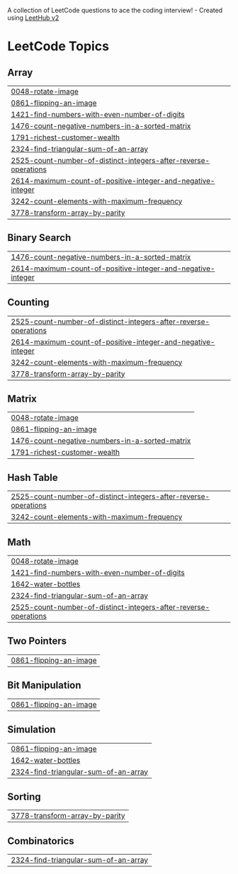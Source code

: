 A collection of LeetCode questions to ace the coding interview! - Created using [LeetHub v2](https://github.com/arunbhardwaj/LeetHub-2.0)
<!---LeetCode Topics Start-->
# LeetCode Topics
## Array
|  |
| ------- |
| [0048-rotate-image](https://github.com/Harshitha-teki/leetcode/tree/master/0048-rotate-image) |
| [0861-flipping-an-image](https://github.com/Harshitha-teki/leetcode/tree/master/0861-flipping-an-image) |
| [1421-find-numbers-with-even-number-of-digits](https://github.com/Harshitha-teki/leetcode/tree/master/1421-find-numbers-with-even-number-of-digits) |
| [1476-count-negative-numbers-in-a-sorted-matrix](https://github.com/Harshitha-teki/leetcode/tree/master/1476-count-negative-numbers-in-a-sorted-matrix) |
| [1791-richest-customer-wealth](https://github.com/Harshitha-teki/leetcode/tree/master/1791-richest-customer-wealth) |
| [2324-find-triangular-sum-of-an-array](https://github.com/Harshitha-teki/leetcode/tree/master/2324-find-triangular-sum-of-an-array) |
| [2525-count-number-of-distinct-integers-after-reverse-operations](https://github.com/Harshitha-teki/leetcode/tree/master/2525-count-number-of-distinct-integers-after-reverse-operations) |
| [2614-maximum-count-of-positive-integer-and-negative-integer](https://github.com/Harshitha-teki/leetcode/tree/master/2614-maximum-count-of-positive-integer-and-negative-integer) |
| [3242-count-elements-with-maximum-frequency](https://github.com/Harshitha-teki/leetcode/tree/master/3242-count-elements-with-maximum-frequency) |
| [3778-transform-array-by-parity](https://github.com/Harshitha-teki/leetcode/tree/master/3778-transform-array-by-parity) |
## Binary Search
|  |
| ------- |
| [1476-count-negative-numbers-in-a-sorted-matrix](https://github.com/Harshitha-teki/leetcode/tree/master/1476-count-negative-numbers-in-a-sorted-matrix) |
| [2614-maximum-count-of-positive-integer-and-negative-integer](https://github.com/Harshitha-teki/leetcode/tree/master/2614-maximum-count-of-positive-integer-and-negative-integer) |
## Counting
|  |
| ------- |
| [2525-count-number-of-distinct-integers-after-reverse-operations](https://github.com/Harshitha-teki/leetcode/tree/master/2525-count-number-of-distinct-integers-after-reverse-operations) |
| [2614-maximum-count-of-positive-integer-and-negative-integer](https://github.com/Harshitha-teki/leetcode/tree/master/2614-maximum-count-of-positive-integer-and-negative-integer) |
| [3242-count-elements-with-maximum-frequency](https://github.com/Harshitha-teki/leetcode/tree/master/3242-count-elements-with-maximum-frequency) |
| [3778-transform-array-by-parity](https://github.com/Harshitha-teki/leetcode/tree/master/3778-transform-array-by-parity) |
## Matrix
|  |
| ------- |
| [0048-rotate-image](https://github.com/Harshitha-teki/leetcode/tree/master/0048-rotate-image) |
| [0861-flipping-an-image](https://github.com/Harshitha-teki/leetcode/tree/master/0861-flipping-an-image) |
| [1476-count-negative-numbers-in-a-sorted-matrix](https://github.com/Harshitha-teki/leetcode/tree/master/1476-count-negative-numbers-in-a-sorted-matrix) |
| [1791-richest-customer-wealth](https://github.com/Harshitha-teki/leetcode/tree/master/1791-richest-customer-wealth) |
## Hash Table
|  |
| ------- |
| [2525-count-number-of-distinct-integers-after-reverse-operations](https://github.com/Harshitha-teki/leetcode/tree/master/2525-count-number-of-distinct-integers-after-reverse-operations) |
| [3242-count-elements-with-maximum-frequency](https://github.com/Harshitha-teki/leetcode/tree/master/3242-count-elements-with-maximum-frequency) |
## Math
|  |
| ------- |
| [0048-rotate-image](https://github.com/Harshitha-teki/leetcode/tree/master/0048-rotate-image) |
| [1421-find-numbers-with-even-number-of-digits](https://github.com/Harshitha-teki/leetcode/tree/master/1421-find-numbers-with-even-number-of-digits) |
| [1642-water-bottles](https://github.com/Harshitha-teki/leetcode/tree/master/1642-water-bottles) |
| [2324-find-triangular-sum-of-an-array](https://github.com/Harshitha-teki/leetcode/tree/master/2324-find-triangular-sum-of-an-array) |
| [2525-count-number-of-distinct-integers-after-reverse-operations](https://github.com/Harshitha-teki/leetcode/tree/master/2525-count-number-of-distinct-integers-after-reverse-operations) |
## Two Pointers
|  |
| ------- |
| [0861-flipping-an-image](https://github.com/Harshitha-teki/leetcode/tree/master/0861-flipping-an-image) |
## Bit Manipulation
|  |
| ------- |
| [0861-flipping-an-image](https://github.com/Harshitha-teki/leetcode/tree/master/0861-flipping-an-image) |
## Simulation
|  |
| ------- |
| [0861-flipping-an-image](https://github.com/Harshitha-teki/leetcode/tree/master/0861-flipping-an-image) |
| [1642-water-bottles](https://github.com/Harshitha-teki/leetcode/tree/master/1642-water-bottles) |
| [2324-find-triangular-sum-of-an-array](https://github.com/Harshitha-teki/leetcode/tree/master/2324-find-triangular-sum-of-an-array) |
## Sorting
|  |
| ------- |
| [3778-transform-array-by-parity](https://github.com/Harshitha-teki/leetcode/tree/master/3778-transform-array-by-parity) |
## Combinatorics
|  |
| ------- |
| [2324-find-triangular-sum-of-an-array](https://github.com/Harshitha-teki/leetcode/tree/master/2324-find-triangular-sum-of-an-array) |
<!---LeetCode Topics End-->